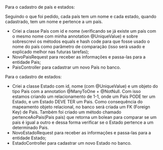 Para o cadastro de país e estados:

Seguindo o que foi pedido, cada país tem um nome e cada estado, quando cadastrado, tem um nome e pertence a um país.

- Criei a classe País com id e nome (verificando se já existe um país com o mesmo nome com minha annotation @UniqueValue) 
e sobre sobrescrevi os métodos equals e hash code para que fosse usado o nome do país como parâmetro de comparação 
(isso será usado e explicado melhor nas futuras tarefas);
- NovoPaisRequest para receber as informações e passa-las para a entidade Pais;
- PaisController para cadastrar um novo País no banco.

Para o cadastro de estados:
- Criei a classe Estado com id, nome (com @UniqueValue) e um objeto do tipo Pais com a annotation @ManyToOne + @NotNull. 
Com isso estamos criando um relacionamento de 1-1, onde um Pais PODE ter um Estado, e um Estado DEVE TER um Pais. Como consequência 
do mapeamento objeto relacional, no banco será criada um FK (Foreign Key) de Pais. Também foi criado um método chamado 
pertenceAoPais(Pais pais) que retorna um bolean para comparar se um pais é igual a outro e dessa forma verificar se o Estado pertence
a um determinado Pais.
- NovoEstadoRequest para receber as informações e passa-las para a entidade Estado;
- EstadoController para cadastrar um novo Estado no banco.
